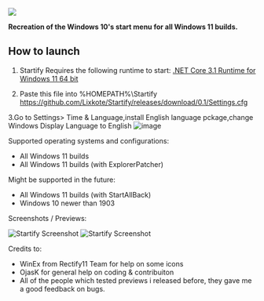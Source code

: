 <p align="left">
    <img src="https://raw.githubusercontent.com/Lixkote/Startify/master/logo.png">
</p>

**Recreation of the Windows 10's start menu for all Windows 11 builds.**

## How to launch

1. Startify Requires the following runtime to start:
[.NET Core 3.1 Runtime for Windows 11 64 bit](https://dotnet.microsoft.com/en-us/download/dotnet/thank-you/runtime-desktop-3.1.32-windows-x64-installer)

2. Paste this file into %HOMEPATH%\Startify\
https://github.com/Lixkote/Startify/releases/download/0.1/Settings.cfg

3.Go to Settings> Time & Language,install English language pckage,change Windows Display Language to English 
![image](https://github.com/user-attachments/assets/e77c1a40-c672-4cfd-9256-8f62016308c6)


Supported operating systems and configurations:
- All Windows 11 builds
- All Windows 11 builds (with ExplorerPatcher)

Might be supported in the future:
- All Windows 11 builds (with StartAllBack)
- Windows 10 newer than 1903

Screenshots / Previews:

![Startify Screenshot](https://github.com/Lixkote/Startify/blob/main/Previews/tiles2.png)
![Startify Screenshot](https://github.com/Lixkote/Startify/blob/main/Previews/notiles2.png)

Credits to:

 - WinEx from Rectify11 Team for help on some icons
 - OjasK for general help on coding & contribuiton
 - All of the people which tested previews i released before, they gave me a good feedback on bugs.
 
